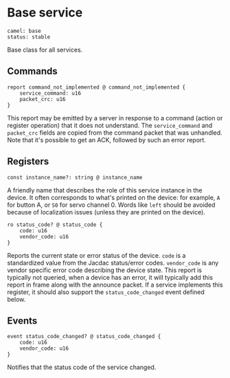 # Base service

    camel: base
    status: stable

Base class for all services.

## Commands

    report command_not_implemented @ command_not_implemented {
        service_command: u16
        packet_crc: u16
    }

This report may be emitted by a server in response to a command (action or register operation)
that it does not understand.
The `service_command` and `packet_crc` fields are copied from the command packet that was unhandled.
Note that it's possible to get an ACK, followed by such an error report.


## Registers

    const instance_name?: string @ instance_name

A friendly name that describes the role of this service instance in the device.
It often corresponds to what's printed on the device:
for example, `A` for button A, or `S0` for servo channel 0.
Words like `left` should be avoided because of localization issues (unless they are printed on the device).

    ro status_code? @ status_code {
        code: u16
        vendor_code: u16
    }

Reports the current state or error status of the device. ``code`` is a standardized value from 
the Jacdac status/error codes. ``vendor_code`` is any vendor specific error code describing the device
state. This report is typically not queried, when a device has an error, it will typically
add this report in frame along with the announce packet. If a service implements this register,
it should also support the ``status_code_changed`` event defined below.

## Events

    event status_code_changed? @ status_code_changed {
        code: u16
        vendor_code: u16
    }

Notifies that the status code of the service changed.
